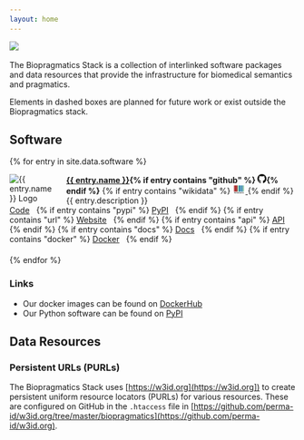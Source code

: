 ```yaml
---
layout: home
---
```


<img src="https://docs.google.com/drawings/d/e/2PACX-1vS3dvIX5EScSb9aIcjRmArJevZQEgKl2-mRbvcGwwmzAwyLUoBRltyKfTVYwsEMQOLMe3zHFxM3Ycfw/pub?w=2888&amp;h=1722">

The Biopragmatics Stack is a collection of interlinked software packages and
data resources that provide the infrastructure for biomedical semantics and
pragmatics.

Elements in dashed boxes are planned for future work or exist outside the
Biopragmatics stack.

## Software

{% for entry in site.data.software %}

<div style="padding-bottom: 20px;">
<img src="{% if entry contains "logo" %}{{ entry.logo }}{% else %}data:,{% endif %}" alt="{{ entry.name }} Logo" style="float: left; max-height: 85px; max-width: 85px; margin-right: 15px" />
<strong><a href="https://github.com/{{ entry.github }}">{{ entry.name }}</a>{% if entry contains "github" %}&nbsp;<img alt="GitHub logo" src="/img/github-icon.svg" width="16" height="16" />{% endif %}</strong>
{% if entry contains "wikidata" %}
    <a href="https://scholia.toolforge.org/topic/{{ entry.wikidata }}">
    <img alt="WikiData logo" src="/img/wikidata_logo.svg" height="16" />
    </a>
{% endif %}
<br />
{{ entry.description }}
<br />
<a href="https://github.com/{{ entry.github }}"><i class="fas fa-code"></i> Code</a>&nbsp;&nbsp;
{% if entry contains "pypi" %}
<a href="https://pypi.org/project/{{ entry.pypi }}"><i class="fas fa-dragon"></i> PyPI</a>&nbsp;&nbsp;
{% endif %}
{% if entry contains "url" %}
<a href="{{ entry.url }}"><i class="fas fa-network-wired"></i> Website</a>&nbsp;&nbsp;
{% endif %}
{% if entry contains "api" %}
<a href="{{ entry.api }}"><i class="fas fa-plane"></i> API</a>&nbsp;&nbsp;
{% endif %}
{% if entry contains "docs" %}
<a href="{{ entry.docs }}"><i class="fas fa-book"></i> Docs</a>&nbsp;&nbsp;
{% endif %}
{% if entry contains "docker" %}
<a href="https://hub.docker.com/r/{{ entry.docker }}"><i class="fab fa-docker"></i> Docker</a>&nbsp;&nbsp;
{% endif %}
</div>
{% endfor %}

### Links

- Our docker images can be found on <i class="fab fa-docker"></i>
  [DockerHub](https://hub.docker.com/r/biopragmatics)
- Our Python software can be found on [PyPI](https://pypi.org/org/biopragmatics)

## Data Resources

### Persistent URLs (PURLs)

The Biopragmatics Stack uses [https://w3id.org](https://w3id.org]) to create
persistent uniform resource locators (PURLs) for various resources. These are
configured on GitHub in the `.htaccess` file in
[https://github.com/perma-id/w3id.org/tree/master/biopragmatics](https://github.com/perma-id/w3id.org).
